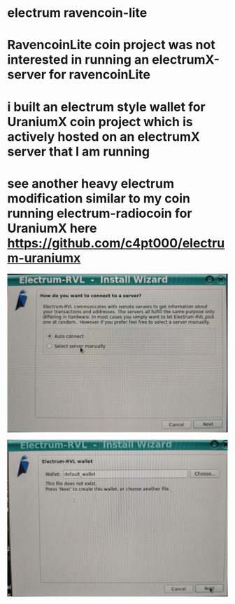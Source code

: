 # electrum ravencoin-lite

# RavencoinLite coin project was not interested in running an electrumX-server for ravencoinLite 
# i built an electrum style wallet for UraniumX coin project which is actively hosted on an electrumX server that I am running
# see another heavy electrum modification similar to my coin running electrum-radiocoin for UraniumX here https://github.com/c4pt000/electrum-uraniumx
![s1](https://raw.githubusercontent.com/c4pt000/electrum-ravencoin-lite/main/ravelcoin-lite-weak-image-1.png)

![s1](https://raw.githubusercontent.com/c4pt000/electrum-ravencoin-lite/main/ravelcoin-lite-weak-image-2.png)

<br>
<br>
<br>
<br>
<br>
<br>
<br>
<br>
<br>
<br>
<br>
<br>
<br>
